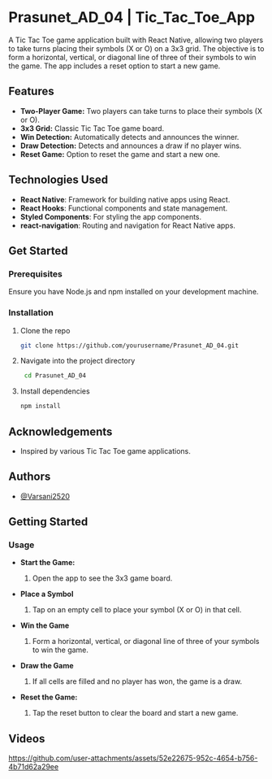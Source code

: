 # Prasunet_AD_04 | Tic_Tac_Toe_App

A Tic Tac Toe game application built with React Native, allowing two players to take turns placing their symbols (X or O) on a 3x3 grid. The objective is to form a horizontal, vertical, or diagonal line of three of their symbols to win the game. The app includes a reset option to start a new game.


## Features

- **Two-Player Game:** Two players can take turns to place their symbols (X or O).
- **3x3 Grid:** Classic Tic Tac Toe game board.
- **Win Detection:** Automatically detects and announces the winner.
- **Draw Detection:** Detects and announces a draw if no player wins.
- **Reset Game:** Option to reset the game and start a new one.

## Technologies Used

- **React Native**: Framework for building native apps using React.
- **React Hooks**: Functional components and state management.
- **Styled Components**: For styling the app components.
- **react-navigation**: Routing and navigation for React Native apps.

## Get Started 

### Prerequisites

Ensure you have Node.js and npm installed on your development machine.

### Installation

1. Clone the repo
   ```sh
   git clone https://github.com/yourusername/Prasunet_AD_04.git

2. Navigate into the project directory
    ```sh
     cd Prasunet_AD_04

3. Install dependencies
    ```sh
    npm install
    
## Acknowledgements

- Inspired by various Tic Tac Toe game applications.

## Authors

- [@Varsani2520](https://www.github.com/Varsani2520)

## Getting Started

### Usage

- **Start the Game:**
  1. Open the app to see the 3x3 game board.

- **Place a Symbol**
  1. Tap on an empty cell to place your symbol (X or O) in that cell.

- **Win the Game**
  1. Form a horizontal, vertical, or diagonal line of three of your symbols to win the game.

- **Draw the Game**
  1. If all cells are filled and no player has won, the game is a draw.

- **Reset the Game:**
  1. Tap the reset button to clear the board and start a new game.

## Videos

https://github.com/user-attachments/assets/52e22675-952c-4654-b756-4b71d62a29ee




  
